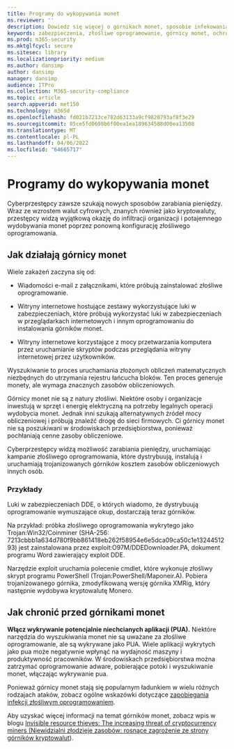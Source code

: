 ```yaml
---
title: Programy do wykopywania monet
ms.reviewer: ''
description: Dowiedz się więcej o górnikach monet, sposobie infekowania urządzeń i o tym, co możesz zrobić, aby się chronić.
keywords: zabezpieczenia, złośliwe oprogramowanie, górnicy monet, ochrona, kryptowaluty
ms.prod: m365-security
ms.mktglfcycl: secure
ms.sitesec: library
ms.localizationpriority: medium
ms.author: dansimp
author: dansimp
manager: dansimp
audience: ITPro
ms.collection: M365-security-compliance
ms.topic: article
search.appverid: met150
ms.technology: m365d
ms.openlocfilehash: fd021b7213ce782d63133a9cf9820793af8f3e29
ms.sourcegitcommit: 85ce5fd0698b6f00ea1ea189634588d00ea13508
ms.translationtype: MT
ms.contentlocale: pl-PL
ms.lasthandoff: 04/06/2022
ms.locfileid: "64665717"
---
```

# <a name="coin-miners"></a>Programy do wykopywania monet

Cyberprzestępcy zawsze szukają nowych sposobów zarabiania pieniędzy. Wraz ze wzrostem walut cyfrowych, znanych również jako kryptowaluty, przestępcy widzą wyjątkową okazję do infiltracji organizacji i potajemnego wydobywania monet poprzez ponowną konfigurację złośliwego oprogramowania.

## <a name="how-coin-miners-work"></a>Jak działają górnicy monet

Wiele zakażeń zaczyna się od:

- Wiadomości e-mail z załącznikami, które próbują zainstalować złośliwe oprogramowanie.

- Witryny internetowe hostujące zestawy wykorzystujące luki w zabezpieczeniach, które próbują wykorzystać luki w zabezpieczeniach w przeglądarkach internetowych i innym oprogramowaniu do instalowania górników monet.

- Witryny internetowe korzystające z mocy przetwarzania komputera przez uruchamianie skryptów podczas przeglądania witryny internetowej przez użytkowników.

Wyszukiwanie to proces uruchamiania złożonych obliczeń matematycznych niezbędnych do utrzymania rejestru łańcucha bloków. Ten proces generuje monety, ale wymaga znacznych zasobów obliczeniowych.

Górnicy monet nie są z natury złośliwi. Niektóre osoby i organizacje inwestują w sprzęt i energię elektryczną na potrzeby legalnych operacji wydobycia monet. Jednak inni szukają alternatywnych źródeł mocy obliczeniowej i próbują znaleźć drogę do sieci firmowych. Ci górnicy monet nie są poszukiwani w środowiskach przedsiębiorstwa, ponieważ pochłaniają cenne zasoby obliczeniowe.

Cyberprzestępcy widzą możliwość zarabiania pieniędzy, uruchamiając kampanie złośliwego oprogramowania, które dystrybuują, instalują i uruchamiają trojanizowanych górników kosztem zasobów obliczeniowych innych osób.

### <a name="examples"></a>Przykłady

Luki w zabezpieczeniach DDE, o których wiadomo, że dystrybuują oprogramowanie wymuszające okup, dostarczają teraz górników.

Na przykład: próbka złośliwego oprogramowania wykrytego jako Trojan:Win32/Coinminer (SHA-256: 7213cbbb1a634d780f9bb861418eb262f58954e6e5dca09ca50c1e1324451293) jest zainstalowana przez exploit:O97M/DDEDownloader.PA, dokument programu Word zawierający exploit DDE.

Narzędzie exploit uruchamia polecenie cmdlet, które wykonuje złośliwy skrypt programu PowerShell (Trojan:PowerShell/Maponeir.A). Pobiera trojanizowanego górnika, zmodyfikowaną wersję górnika XMRig, który następnie wydobywa kryptowalutę Monero.

## <a name="how-to-protect-against-coin-miners"></a>Jak chronić przed górnikami monet

**Włącz wykrywanie potencjalnie niechcianych aplikacji (PUA).** Niektóre narzędzia do wyszukiwania monet nie są uważane za złośliwe oprogramowanie, ale są wykrywane jako PUA. Wiele aplikacji wykrytych jako pua może negatywnie wpłynąć na wydajność maszyny i produktywność pracowników. W środowiskach przedsiębiorstwa można zatrzymać oprogramowanie adware, pobierające potoki i wyszukiwanie monet, włączając wykrywanie pua.

Ponieważ górnicy monet stają się popularnym ładunkiem w wielu różnych rodzajach ataków, zobacz ogólne wskazówki dotyczące [zapobiegania infekcji złośliwym oprogramowaniem](prevent-malware-infection.md).

Aby uzyskać więcej informacji na temat górników monet, zobacz wpis w blogu [Invisible resource thieves: The increasing threat of cryptocurrency miners (Niewidzialni złodzieje zasobów: rosnące zagrożenie ze strony górników kryptowalut](https://cloudblogs.microsoft.com/microsoftsecure/2018/03/13/invisible-resource-thieves-the-increasing-threat-of-cryptocurrency-miners/)).
